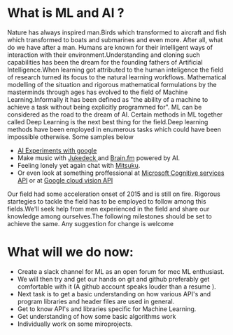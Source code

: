 
# What is ML and AI ?
  Nature has always inspired man.Birds which transformed to aircraft and fish
  which transformed to boats and submarines and even more. After all, what do we have after a man.
  Humans are known for their intelligent ways of interaction with their environment.Understanding and cloning
  such capabilities has been the dream for the founding fathers of Artificial Intelligence.When learning got
  attributed to the human inteligence the field of research turned its  focus to the natural learning
  workflows. Mathematical modelling of the situation and rigorous mathematical formulations by the masterminds
  through ages has evolved to the field of Machine Learning.Informally it has been defined as
  "the ability of a machine to achieve a task without being explicitly programmed for".
  ML can be considered as the road to the dream of AI. Certain methods in ML together called Deep Learning
  is the next best thing for the field.Deep learning methods have been employed in enumerous tasks which
  could have been impossible otherwise. Some samples below
  * <a href="https://aiexperiments.withgoogle.com/">AI Experiments with google</a>
  * Make music with <a href="https://www.jukedeck.com/">Jukedeck </a> and
     <a href="">Brain.fm</a> powered by AI.
  * Feeling lonely yet again chat with <a href="http://www.mitsuku.com/">Mitsuku</a>.
  * Or even look at something proffessional at <a href="https://www.microsoft.com/cognitive-services">Microsoft Cognitive services API</a> or at <a href="https://cloud.google.com/vision/">Google cloud vision API</a>


  Our field had some acceleration onset of 2015 and is still on fire. Rigorous startegies to tackle the field
  has to be employed to follow among this fields.We'll seek help from men experienced in the field and share
  our knowledge among ourselves.The following milestones should be set to achieve the same. Any suggestion for
  change is welcome


# What will we do now:
* Create a slack channel for ML as an open forum for mec ML enthusiast.
* We will then try and get our hands on git and github preferably get comfortable with it
  (A github account speaks louder than a resume ).
* Next task is to get a basic understanding on how various API's and program
  libraries and header files are used in general.
* Get to know API's and libraries specific for Machine Learning.
* Get understanding of how some basic algorithms work
* Individually work on some miroprojects.
